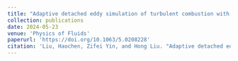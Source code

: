 ```yaml
---
title: "Adaptive detached eddy simulation of turbulent combustion with the subgrid dissipation concept"
collection: publications
date: 2024-05-23
venue: 'Physics of Fluids'
paperurl: 'https://doi.org/10.1063/5.0208228'
citation: 'Liu, Haochen, Zifei Yin, and Hong Liu. "Adaptive detached eddy simulation of turbulent combustion with the subgrid dissipation concept." Physics of Fluids 36, no. 5 (2024).'
---
```


